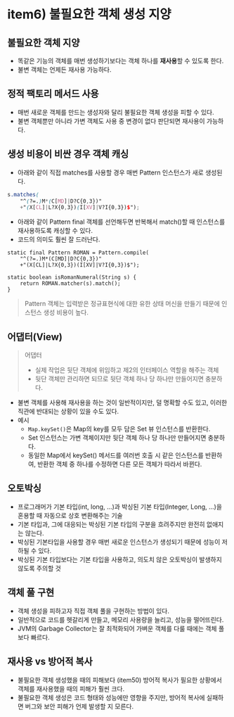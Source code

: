 # item6) 불필요한 객체 생성 지양

## 불필요한 객체 지양

* 똑같은 기능의 객체를 매번 생성하기보다는 객체 하나를 **재사용**할 수 있도록 한다.
* 불변 객체는 언제든 재사용 가능하다.

## **정적 팩토리 메서드 사용**

* 매번 새로운 객체를 만드는 생성자와 달리 불필요한 객체 생성을 피할 수 있다.
* 불변 객체뿐만 아니라 가변 객체도 사용 중 변경이 없다 판단되면 재사용이 가능하다.

## **생성 비용이 비싼 경우 객체 캐싱**

* 아래와 같이 직접 matches를 사용할 경우 매번 Pattern 인스턴스가 새로 생성된다.

```scss
s.matches(
	"^(?=.)M*(C[MD]|D?C{0,3})"
	+"(X[CL]|L?X{0,3})(I[XV]|V?I{0,3})$");
```

* 아래와 같이 Pattern final 객체를 선언해두면 반복해서 match()할 때 인스턴스를 재사용하도록 캐싱할 수 있다.
* 코드의 의미도 훨씬 잘 드러난다.

```tsx
static final Pattern ROMAN = Pattern.compile(
	"^(?=.)M*(C[MD]|D?C{0,3})"
	+"(X[CL]|L?X{0,3})(I[XV]|V?I{0,3})$");

static boolean isRomanNumeral(String s) {
	return ROMAN.matcher(s).match();
}
```

> Pattern 객체는 입력받은 정규표현식에 대한 유한 상태 머신을 만들기 때문에 인스턴스 생성 비용이 높다.

## **어댑터(View)**

> 어댑터
>
> * 실제 작업은 뒷단 객체에 위임하고 제2의 인터페이스 역할을 해주는 객체
> * 뒷단 객체만 관리하면 되므로 뒷단 객체 하나 당 하나만 만들어지면 충분하다.

* 불변 객체를 사용해 재사용을 하는 것이 일반적이지만, 덜 명확할 수도 있고, 이러한 직관에 반대되는 상황이 있을 수도 있다.&#x20;
* 예시
  * `Map.keySet()`은 Map의 key를 모두 담은 Set 뷰 인스턴스를 반환한다.
  * Set 인스턴스는 가변 객체이지만 뒷단 객체 하나 당 하나만 만들어지면 충분하다.
  * 동일한 Map에서 keySet() 메서드를 여러번 호출 시 같은 인스턴스를 반환하여, 반환한 객체 중 하나를 수정하면 다른 모든 객체가 따라서 바뀐다.

## **오토박싱**

* 프로그래머가 기본 타입(int, long, ...)과 박싱된 기본 타입(Integer, Long, ...)을 혼용할 때 자동으로 상호 변환해주는 기술
* 기본 타입과, 그에 대응되는 박싱된 기본 타입의 구분을 흐려주지만 완전히 없애지는 않는다.
* 박싱된 기본타입을 사용할 경우 매번 새로운 인스턴스가 생성되기 때문에 성능이 저하될 수 있다.
* 박싱된 기본 타입보다는 기본 타입을 사용하고, 의도치 않은 오토박싱이 발생하지 않도록 주의할 것

## **객체 풀 구현**

* 객체 생성을 피하고자 직접 객체 풀을 구현하는 방법이 있다.
* 일반적으로 코드를 헷갈리게 만들고, 메모리 사용량을 늘리고, 성능을 떨어뜨린다.
* JVM의 Garbage Collector는 잘 최적화되어 가벼운 객체를 다룰 때에는 객체 풀보다 빠르다.

## **재사용 vs 방어적 복사**

* 불필요한 객체 생성했을 때의 피해보다 (item50) 방어적 복사가 필요한 상황에서 객체를 재사용했을 때의 피해가 훨씬 크다.
* 불필요한 객체 생성은 코드 형태와 성능에만 영향을 주지만, 방어적 복사에 실패하면 버그와 보안 피해가 언제 발생할 지 모른다.

